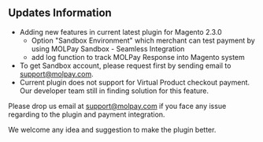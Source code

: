 ## Updates Information
- Adding new features in current latest plugin for Magento 2.3.0
  - Option "Sandbox Environment" which merchant can test payment by using MOLPay Sandbox - Seamless Integration
  - add log function to track MOLPay Response into Magento system
- To get Sandbox account, please request first by sending email to support@molpay.com. 
- Current plugin does not support for Virtual Product checkout payment. Our developer team still in finding solution for this feature.

Please drop us email at support@molpay.com if you face any issue regarding to the plugin and payment integration.

We welcome any idea and suggestion to make the plugin better.
